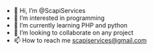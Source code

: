 - 👋 Hi, I’m @ScapiServices
- 👀 I’m interested in programming
- 🌱 I’m currently learning PHP and python
- 💞️ I’m looking to collaborate on any project
- 📫 How to reach me scapiservices@gmail.com

<!---
ScapiServices/ScapiServices is a ✨ special ✨ repository because its `README.md` (this file) appears on your GitHub profile.
You can click the Preview link to take a look at your changes.
--->

